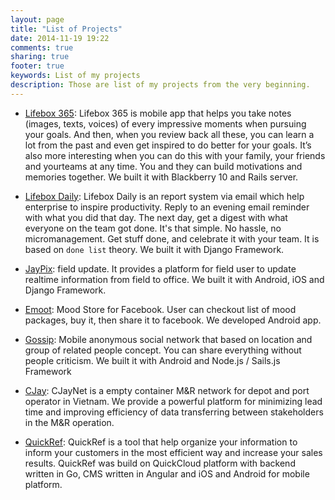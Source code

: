 ```yaml
---
layout: page
title: "List of Projects"
date: 2014-11-19 19:22
comments: true
sharing: true
footer: true
keywords: List of my projects
description: Those are list of my projects from the very beginning.
---
```


 - [Lifebox 365](/projects/lifebox-365): Lifebox 365 is mobile app that helps you take notes (images, texts, voices) of every impressive moments when pursuing your goals. And then, when you review back all these, you can learn a lot from the past and even get inspired to do better for your goals. It’s also more interesting when you can do this with your family, your friends and yourteams at any time. You and they can build motivations and memories together. We built it with Blackberry 10 and Rails server.

 - [Lifebox Daily](/projects/lifebox-daily): Lifebox Daily is an report system via email which help enterprise to inspire productivity. Reply to an evening email reminder with what you did that day. The next day, get a digest with what everyone on the team got done. It's that simple. No hassle, no micromanagement. Get stuff done, and celebrate it with your team. It is based on `done list` theory. We built it with Django Framework.

 - [JayPix](/projects/jaypix): field update. It provides a platform for field user to update realtime information from field to office. We built it with Android, iOS and Django Framework.

 - [Emoot](/projects/emoot): Mood Store for Facebook. User can checkout list of mood packages, buy it, then share it to facebook. We developed Android app.
 
 - [Gossip](/projects/gossip): Mobile anonymous social network that based on location and group of related people concept. You can share everything without people criticism. We built it with Android and Node.js / Sails.js Framework

 - [CJay](/projects/cjay): CJayNet is a empty container M&R network for depot and port operator in Vietnam. We provide a powerful platform for minimizing lead time and improving efficiency of data transferring between stakeholders in the M&R operation. 

 - [QuickRef](/projects/quickref): QuickRef is a tool that help organize your information to inform your customers in the most efficient way and increase your sales results. QuickRef was build on QuickCloud platform with backend written in Go, CMS written in Angular and iOS and Android for mobile platform.